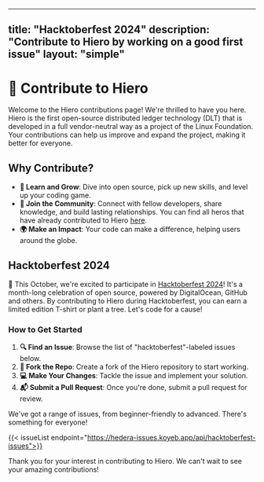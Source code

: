 ---
title: "Hacktoberfest 2024"
description: "Contribute to Hiero by working on a good first issue"
layout: "simple"
------
# 🚀 Contribute to Hiero

Welcome to the Hiero contributions page! We're thrilled to have you here.
Hiero is the first open-source distributed ledger technology (DLT) that is developed in a full vendor-neutral way as a project of the Linux Foundation.
Your contributions can help us improve and expand the project, making it better for everyone.

## Why Contribute?

- **🌱 Learn and Grow**: Dive into open source, pick up new skills, and level up your coding game.
- **🤝 Join the Community**: Connect with fellow developers, share knowledge, and build lasting relationships.
  You can find all heros that have already contributed to Hiero [here](/heros).
- **🌍 Make an Impact**: Your code can make a difference, helping users around the globe.

## Hacktoberfest 2024

🎉 This October, we're excited to participate in [Hacktoberfest 2024](https://hacktoberfest.digitalocean.com/)!
It's a month-long celebration of open source, powered by DigitalOcean, GitHub and others.
By contributing to Hiero during Hacktoberfest, you can earn a limited edition T-shirt or plant a tree.
Let's code for a cause!

### How to Get Started

1. **🔍 Find an Issue**: Browse the list of "hacktoberfest"-labeled issues below.
2. **🍴 Fork the Repo**: Create a fork of the Hiero repository to start working.
3. **💻 Make Your Changes**: Tackle the issue and implement your solution.
4. **📬 Submit a Pull Request**: Once you're done, submit a pull request for review.

We've got a range of issues, from beginner-friendly to advanced. There's something for everyone!

{{< issueList endpoint="https://hedera-issues.koyeb.app/api/hacktoberfest-issues">}}

Thank you for your interest in contributing to Hiero. We can't wait to see your amazing contributions!
